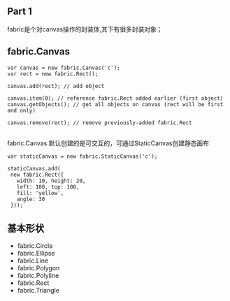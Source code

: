 ## Part 1

fabric是个对canvas操作的封装体,其下有很多封装对象；

 ## fabric.Canvas

 ```
var canvas = new fabric.Canvas('c');
var rect = new fabric.Rect();

canvas.add(rect); // add object

canvas.item(0); // reference fabric.Rect added earlier (first object)
canvas.getObjects(); // get all objects on canvas (rect will be first and only)

canvas.remove(rect); // remove previously-added fabric.Rect

 ```

 ## 

 fabric.Canvas 默认创建的是可交互的，可通过StaticCanvas创建静态画布

 ```
 var staticCanvas = new fabric.StaticCanvas('c');

staticCanvas.add(
  new fabric.Rect({
    width: 10, height: 20,
    left: 100, top: 100,
    fill: 'yellow',
    angle: 30
  }));

 ```
 
 ## 基本形状

- fabric.Circle
- fabric.Ellipse
- fabric.Line
- fabric.Polygon
- fabric.Polyline
- fabric.Rect
- fabric.Triangle